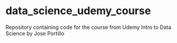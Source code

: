 # data_science_udemy_course
Repository containing code for the course from Udemy Intro to Data Science by Jose Portillo
